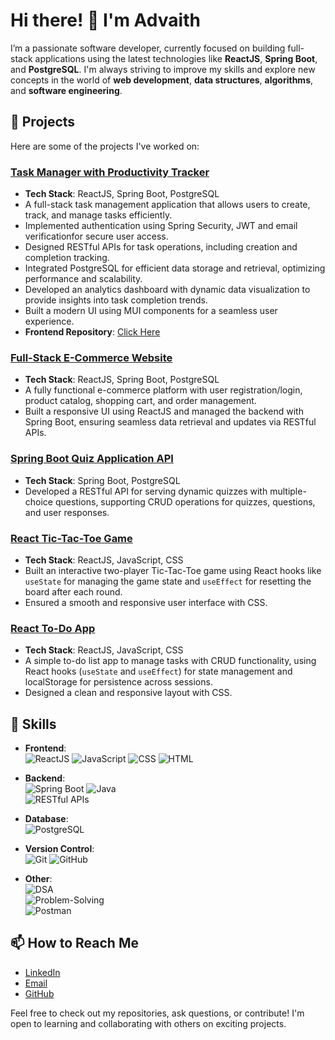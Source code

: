 # Hi there! 👋 I'm Advaith

I’m a passionate software developer, currently focused on building full-stack applications using the latest technologies like **ReactJS**, **Spring Boot**, and **PostgreSQL**. I'm always striving to improve my skills and explore new concepts in the world of **web development**, **data structures**, **algorithms**, and **software engineering**.

## 🚀 Projects

Here are some of the projects I've worked on:

### [Task Manager with Productivity Tracker](https://github.com/advaith-1001/task-manager-backend)
- **Tech Stack**: ReactJS, Spring Boot, PostgreSQL
- A full-stack task management application that allows users to create, track, and manage tasks efficiently.
- Implemented authentication using Spring Security,  JWT and email verificationfor secure user access.
- Designed RESTful APIs for task operations, including creation and completion tracking.
- Integrated PostgreSQL for efficient data storage and retrieval, optimizing performance and scalability.
- Developed an analytics dashboard with dynamic data visualization to provide insights into task completion trends.
- Built a modern UI using MUI components for a seamless user experience.
- **Frontend Repository**: [Click Here](https://github.com/advaith-1001/task-manager-frontend)

### [Full-Stack E-Commerce Website](https://github.com/advaith-1001/fullstack-ecom-project)
- **Tech Stack**: ReactJS, Spring Boot, PostgreSQL
- A fully functional e-commerce platform with user registration/login, product catalog, shopping cart, and order management. 
- Built a responsive UI using ReactJS and managed the backend with Spring Boot, ensuring seamless data retrieval and updates via RESTful APIs.
  
### [Spring Boot Quiz Application API](https://github.com/advaith-1001/quizapp-spring-boot)
- **Tech Stack**: Spring Boot, PostgreSQL
- Developed a RESTful API for serving dynamic quizzes with multiple-choice questions, supporting CRUD operations for quizzes, questions, and user responses.

### [React Tic-Tac-Toe Game](https://github.com/advaith-1001/reactjs-tic-tac-toe)
- **Tech Stack**: ReactJS, JavaScript, CSS
- Built an interactive two-player Tic-Tac-Toe game using React hooks like `useState` for managing the game state and `useEffect` for resetting the board after each round.
- Ensured a smooth and responsive user interface with CSS.

### [React To-Do App](https://github.com/advaith-1001/Reactjs-To-do-app)
- **Tech Stack**: ReactJS, JavaScript, CSS
- A simple to-do list app to manage tasks with CRUD functionality, using React hooks (`useState` and `useEffect`) for state management and localStorage for persistence across sessions.
- Designed a clean and responsive layout with CSS.

## 🔧 Skills

- **Frontend**:  
  ![ReactJS](https://img.shields.io/badge/-ReactJS-61DAFB?logo=react&logoColor=black&style=flat) 
  ![JavaScript](https://img.shields.io/badge/-JavaScript-F7DF1E?logo=javascript&logoColor=black&style=flat) 
  ![CSS](https://img.shields.io/badge/-CSS3-1572B6?logo=css3&logoColor=white&style=flat) 
  ![HTML](https://img.shields.io/badge/-HTML5-E34F26?logo=html5&logoColor=white&style=flat) 

- **Backend**:  
  ![Spring Boot](https://img.shields.io/badge/-Spring_Boot-6DB33F?logo=spring-boot&logoColor=white&style=flat)
  ![Java](https://custom-icon-badges.demolab.com/badge/Java-007396?logo=java&logoColor=white&style=flat)  
  ![RESTful APIs](https://img.shields.io/badge/-RESTful_APIs-FF6F61?style=flat)

- **Database**:  
  ![PostgreSQL](https://img.shields.io/badge/-PostgreSQL-336791?logo=postgresql&logoColor=white&style=flat) 

- **Version Control**:  
  ![Git](https://img.shields.io/badge/-Git-F05032?logo=git&logoColor=white&style=flat) 
  ![GitHub](https://img.shields.io/badge/-GitHub-181717?logo=github&logoColor=white&style=flat) 

- **Other**:  
  ![DSA](https://img.shields.io/badge/-Data_Structures_and_Algorithms-4B8BBE?style=flat)  
  ![Problem-Solving](https://img.shields.io/badge/-Problem_Solving-FFD700?style=flat)  
  ![Postman](https://img.shields.io/badge/-Postman-FF6C37?logo=postman&logoColor=white&style=flat)


## 📫 How to Reach Me

- [LinkedIn](https://www.linkedin.com/in/advaith-vineesan-339608327/) 
- [Email](advaithvineesan28@gmail.com)
- [GitHub](https://github.com/advaith-1001)

Feel free to check out my repositories, ask questions, or contribute! I'm open to learning and collaborating with others on exciting projects.


